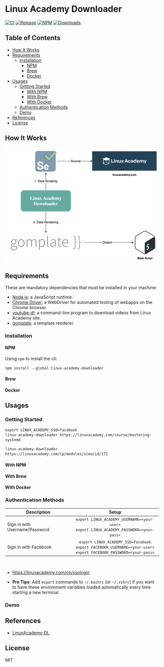 # Linux Academy Downloader

[![CI](https://github.com/hieuvp/xpath-html/workflows/CI/badge.svg?branch=master)](https://github.com/hieuvp/xpath-html/actions?query=workflow%3ACI+branch%3Amaster)
[![Release](https://github.com/hieuvp/xpath-html/workflows/release/badge.svg)](https://github.com/hieuvp/xpath-html/actions?query=workflow%3Arelease)
[![NPM](https://img.shields.io/npm/v/xpath-html.svg)](https://www.npmjs.com/package/xpath-html)
[![Downloads](https://img.shields.io/npm/dm/xpath-html.svg)](https://www.npmjs.com/package/xpath-html)

## Table of Contents

<!-- START doctoc generated TOC please keep comment here to allow auto update -->
<!-- DON'T EDIT THIS SECTION, INSTEAD RE-RUN doctoc TO UPDATE -->

- [How It Works](#how-it-works)
- [Requirements](#requirements)
  - [Installation](#installation)
    - [NPM](#npm)
    - [Brew](#brew)
    - [Docker](#docker)
- [Usages](#usages)
  - [Getting Started](#getting-started)
    - [With NPM](#with-npm)
    - [With Brew](#with-brew)
    - [With Docker](#with-docker)
  - [Authentication Methods](#authentication-methods)
  - [Demo](#demo)
- [References](#references)
- [License](#license)

<!-- END doctoc generated TOC please keep comment here to allow auto update -->

## How It Works

<div align="center"><img src="assets/linux-academy-downloader.png" width="800"></div>

## Requirements

These are mandatory dependencies that must be installed in your machine:

- [Node.js](https://nodejs.org/en/):
  a JavaScript runtime.
- [Chrome Driver](https://github.com/giggio/node-chromedriver):
  a WebDriver for automated testing of webapps on the Chrome browser.
- [youtube-dl](https://github.com/ytdl-org/youtube-dl):
  a command-line program to download videos from Linux Academy site.
- [gomplate](https://github.com/hairyhenderson/gomplate):
  a template renderer.

### Installation

#### NPM

Using `npm` to install the cli:

```shell script
npm install --global linux-academy-downloader
```

#### Brew

#### Docker

## Usages

### Getting Started

```shell script
export LINUX_ACADEMY_SSO=facebook
linux-academy-downloader https://linuxacademy.com/course/mastering-systemd
```

```shell script
linux-academy-downloader https://linuxacademy.com/cp/modules/view/id/171
```

#### With NPM

#### With Brew

#### With Docker

### Authentication Methods

| Description                    |                                                            Setup                                                            |
| ------------------------------ | :-------------------------------------------------------------------------------------------------------------------------: |
| Sign in with Username/Password |                `export LINUX_ACADEMY_USERNAME=<your-user>`<br />`export LINUX_ACADEMY_PASSWORD=<your-pass>`                 |
| Sign in with Facebook          | `export LINUX_ACADEMY_SSO=facebook`<br />`export FACEBOOK_USERNAME=<your-user>`<br />`export FACEBOOK_PASSWORD=<your-pass>` |

<br />

- <https://linuxacademy.com/cp/ssologin>

- **Pro Tips**: Add `export` commands to `~/.bashrc` (or `~/.zshrc`)
  if you want to have these environment variables loaded automatically
  every time starting a new terminal.

### Demo

## References

- [LinuxAcademy-DL](https://github.com/RahulShaw/LinuxAcademy-DL)

## License

MIT
